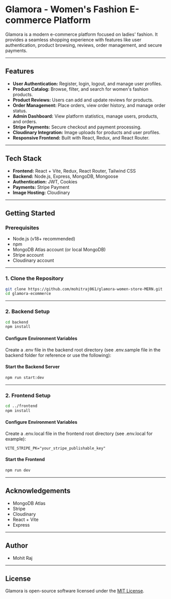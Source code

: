 # Glamora - Women's Fashion E-commerce Platform

Glamora is a modern e-commerce platform focused on ladies' fashion. It provides a seamless shopping experience with features like user authentication, product browsing, reviews, order management, and secure payments.

---

## Features

- **User Authentication:** Register, login, logout, and manage user profiles.
- **Product Catalog:** Browse, filter, and search for women's fashion products.
- **Product Reviews:** Users can add and update reviews for products.
- **Order Management:** Place orders, view order history, and manage order status.
- **Admin Dashboard:** View platform statistics, manage users, products, and orders.
- **Stripe Payments:** Secure checkout and payment processing.
- **Cloudinary Integration:** Image uploads for products and user profiles.
- **Responsive Frontend:** Built with React, Redux, and React Router.

---

## Tech Stack

- **Frontend:** React + Vite, Redux, React Router, Tailwind CSS
- **Backend:** Node.js, Express, MongoDB, Mongoose
- **Authentication:** JWT, Cookies
- **Payments:** Stripe Payment
- **Image Hosting:** Cloudinary

---

## Getting Started

### Prerequisites

- Node.js (v18+ recommended)
- npm
- MongoDB Atlas account (or local MongoDB)
- Stripe account
- Cloudinary account

---

### 1. Clone the Repository

```bash
git clone https://github.com/mohitraj061/glamora-women-store-MERN.git
cd glamora-ecommerce
```
---

### 2. Backend Setup

```bash
cd backend
npm install
```

#### Configure Environment Variables

Create a .env file in the backend root directory (see .env.sample file in the backend folder for reference or use the following):


#### Start the Backend Server

```bash
npm run start:dev
```
---

### 2. Frontend Setup

```bash
cd ../frontend
npm install
```

#### Configure Environment Variables

Create a .env.local file in the frontend root directory (see .env.local for example):

```
VITE_STRIPE_PK="your_stripe_publishable_key"
```

#### Start the Frontend

```bash
npm run dev
```

---

## Acknowledgements

- MongoDB Atlas
- Stripe
- Cloudinary
- React + Vite
- Express

---

## Author

- Mohit Raj

---

## License

Glamora is open-source software licensed under the [MIT License](LICENSE).